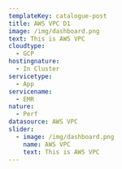 ```yaml
---
templateKey: catalogue-post
title: AWS VPC D1
image: /img/dashboard.png
text: This is AWS VPC
cloudtype: 
  - GCP
hostingnature: 
  - In Cluster
servicetype: 
  - App
servicename:
  - EMR
nature: 
  - Perf
datasource: AWS VPC
slider:
  - image: /img/dashboard.png
    name: AWS VPC
    text: This is AWS VPC
---
```

